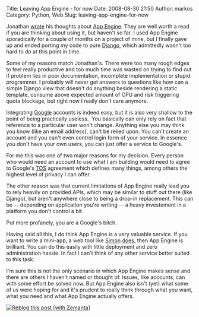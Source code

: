 Title: Leaving App Engine - for now
Date: 2008-08-30 21:50
Author: markos
Category: Python, Web
Slug: leaving-app-engine-for-now

Jonathan
[wrote](http://spyced.blogspot.com/2008/08/app-engine-conclusions.html#)
his thoughts about [App
Engine](http://appengine.google.com "Google App Engine"). They are well
worth a read if you are thinking about using it, but haven't so far. I
used App Engine sporadically for a couple of months on a project of
mine, but I finally gave up and ended porting my code to pure
[Django](http://www.djangoproject.com "Django (web framework)"), which
admittedly wasn't too hard to do at this point in time.

Some of my reasons match Jonathan's. There were too many rough edges to
feel really productive and too much time was wasted on trying to find
out if problem lies in poor documentation, incomplete implementation or
stupid programmer. I probably will never get answers to questions like
how can a simple Django view that doesn't do anything beside rendering a
static template, consume above expected amount of CPU and risk
triggering quota blockage, but right now I really don't care anymore.

Integrating [Google](http://www.crunchbase.com/company/google "Google")
accounts is indeed easy, but it is also very shallow to the point of
being practically useless.  You basically can only rely on fact that
reference to a particular user won't change. Anything else you may think
you know (like an email address), can't be relied upon. You can't create
an account and you can't even control login form of your service. In
essence you don't have your own users, you can just offer a service to
Google's.

For me this was one of two major reasons for my decision. Every person
who would need an account to use what I am building would need to agree
to Google's
[TOS](http://en.wikipedia.org/wiki/Terms_of_service "Terms of service")
agreement which defines many things, among others the highest level of
privacy I can offer.

The other reason was that current limitations of App Engine really lead
you to rely heavily on provided APIs, which may be similar to stuff out
there (like Django), but aren't anywhere close to being a drop-in
replacement. This can be -- depending on application you're writing -- a
heavy investement in a platform you don't control a bit.

Put more profanely, you are a Google's bitch.

Having said all this, I do think App Engine is a very valuable service.
If you want to write a mini-app, a web tool like
[Simon](http://simonwillison.net/ "Simon's homepage")
[does](http://simonwillison.net/2008/Jul/29/jsonhead/ "Post about json-head service"),
then App Engine is brilliant. You can do this easily with little
deployment and zero administration hassle. In fact I can't think of any
other service better suited to this task.

I'm sure this is not the only scenario in which App Engine makes sense
and there are others I haven't named or thought of. Issues, like
accounts, can with some effort be solved now. But App Engine also isn't
(yet) what some of us were hoping for and it's prudent to really think
through what you want, what you need and what App Engine actually
offers.

<div class="zemanta-pixie">

[![Reblog this post [with
Zemanta]](http://img.zemanta.com/reblog_e.png?x-id=28ddae75-72ba-4a45-892e-7841f893395b)](http://reblog.zemanta.com/zemified/28ddae75-72ba-4a45-892e-7841f893395b/ "Zemified by Zemanta")

</div>
